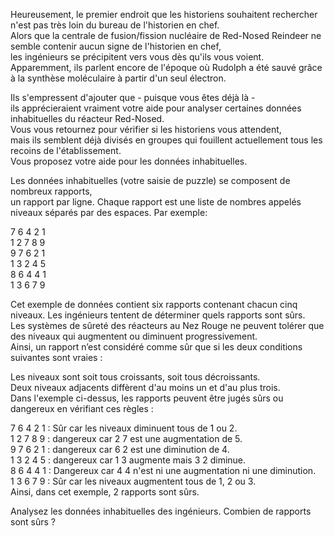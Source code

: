 Heureusement, le premier endroit que les historiens souhaitent rechercher n'est pas très loin du bureau de l'historien en chef.  
Alors que la centrale de fusion/fission nucléaire de Red-Nosed Reindeer ne semble contenir aucun signe de l'historien en chef,  
les ingénieurs se précipitent vers vous dès qu'ils vous voient.  
Apparemment, ils parlent encore de l'époque où Rudolph a été sauvé grâce à la synthèse moléculaire à partir d'un seul électron.

Ils s'empressent d'ajouter que - puisque vous êtes déjà là -  
ils apprécieraient vraiment votre aide pour analyser certaines données inhabituelles du réacteur Red-Nosed.  
Vous vous retournez pour vérifier si les historiens vous attendent,  
mais ils semblent déjà divisés en groupes qui fouillent actuellement tous les recoins de l'établissement.  
Vous proposez votre aide pour les données inhabituelles.

Les données inhabituelles (votre saisie de puzzle) se composent de nombreux rapports,  
un rapport par ligne. Chaque rapport est une liste de nombres appelés niveaux séparés par des espaces. Par exemple:

7 6 4 2 1  
1 2 7 8 9  
9 7 6 2 1  
1 3 2 4 5  
8 6 4 4 1  
1 3 6 7 9  

Cet exemple de données contient six rapports contenant chacun cinq niveaux.
Les ingénieurs tentent de déterminer quels rapports sont sûrs.  
Les systèmes de sûreté des réacteurs au Nez Rouge ne peuvent tolérer que des niveaux qui augmentent ou diminuent progressivement.  
Ainsi, un rapport n’est considéré comme sûr que si les deux conditions suivantes sont vraies :

Les niveaux sont soit tous croissants, soit tous décroissants.  
Deux niveaux adjacents diffèrent d'au moins un et d'au plus trois.  
Dans l'exemple ci-dessus, les rapports peuvent être jugés sûrs ou dangereux en vérifiant ces règles :  

7 6 4 2 1 : Sûr car les niveaux diminuent tous de 1 ou 2.  
1 2 7 8 9 : dangereux car 2 7 est une augmentation de 5.  
9 7 6 2 1 : dangereux car 6 2 est une diminution de 4.  
1 3 2 4 5 : dangereux car 1 3 augmente mais 3 2 diminue.  
8 6 4 4 1 : Dangereux car 4 4 n'est ni une augmentation ni une diminution.  
1 3 6 7 9 : Sûr car les niveaux augmentent tous de 1, 2 ou 3.  
Ainsi, dans cet exemple, 2 rapports sont sûrs.  

Analysez les données inhabituelles des ingénieurs. Combien de rapports sont sûrs ?
